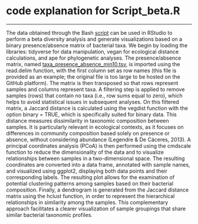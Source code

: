 # code explanation for Script_beta.R
----------------------------------------

The data obtained through the Bash [script](../Scripts_bash/Script_binary_table.sh) can be used in RStudio to perform a beta diversity analysis and generate visualizations based on a binary presence/absence matrix of bacterial taxa. We begin by loading the libraries: tidyverse for data manipulation, vegan for ecological distance calculations, and ape for phylogenetic analyses. The presence/absence matrix, named [taxa_presence_absence_min10.tsv](../data/taxa_presence_absence_min10.tsv), is imported using the read.delim function, with the first column set as row names (this file is provided as an example; the original file is too large to be hosted on the GitHub platform). The matrix is then transposed so that rows represent samples and columns represent taxa. A filtering step is applied to remove samples (rows) that contain no taxa (i.e., row sums equal to zero), which helps to avoid statistical issues in subsequent analyses.
On this filtered matrix, a Jaccard distance is calculated using the vegdist function with the option binary = TRUE, which is specifically suited for binary data. This distance measures dissimilarity in taxonomic composition between samples. It is particularly relevant in ecological contexts, as it focuses on differences in community composition based solely on presence or absence, without considering abundance (Legendre & De Cáceres, 2013).
A principal coordinates analysis (PCoA) is then performed using the cmdscale function to reduce the dimensionality of the data and to visualize relationships between samples in a two-dimensional space. The resulting coordinates are converted into a data frame, annotated with sample names, and visualized using ggplot2, displaying both data points and their corresponding labels. The resulting plot allows for the examination of potential clustering patterns among samples based on their bacterial composition.
Finally, a dendrogram is generated from the Jaccard distance matrix using the hclust function, in order to represent the hierarchical relationships in similarity among the samples. This complementary approach facilitates a clearer visualization of sample groupings that share similar bacterial taxonomic profiles.

